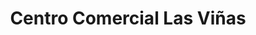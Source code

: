 ---
title: "Centro Comercial Las Viñas"
url: /socuellamos/centro-comercial-las-vinas/
shop: Einkaufszentrum
---